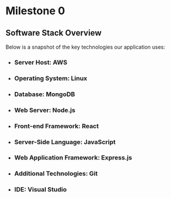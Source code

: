 # Milestone 0  

## Software Stack Overview
Below is a snapshot of the key technologies our application uses:  

- ### Server Host: AWS  
- ### Operating System: Linux  
- ### Database: MongoDB  
- ### Web Server: Node.js  
- ### Front-end Framework: React  
- ### Server-Side Language: JavaScript  
- ### Web Application Framework: Express.js  
- ### Additional Technologies: Git  
- ### IDE: Visual Studio  
